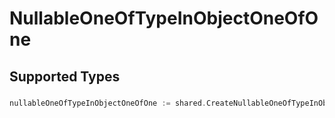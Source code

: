 # NullableOneOfTypeInObjectOneOfOne


## Supported Types

### 

```go
nullableOneOfTypeInObjectOneOfOne := shared.CreateNullableOneOfTypeInObjectOneOfOneBoolean(bool{/* values here */})
```

